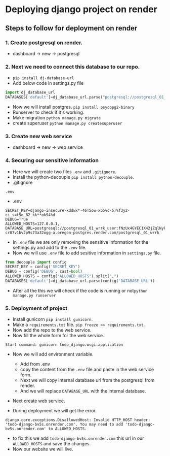 # Deploying django project on render

## Steps to follow for deployment on render

### 1. Create postgresql on render.
- dashboard -> new -> postgresql

### 2. Next we need to connect this database to our repo.
- ```pip install dj-database-url```
- Add below code in settings.py file
```py
import dj_database_url
DATABASES['default']=dj_database_url.parse("postgresql://postgresql_01_wrrk_user:fNzUx4GYEC1X42jZqlNyPhJcR8V0vyP9@dpg-cr07v1bv2p9s73a32ogg-a.oregon-postgres.render.com/postgresql_01_wrrk")
```
- Now we will install postgres. ```pip install psycopg2-binary```
- Runserver to check if it's working.
- Make migration ```python manage.py migrate```
- create superuser ```python manage.py createsuperuser```

### 3. Create new web service
- dashboard -> new -> web service

### 4. Securing our sensitive information
- Here we will create two files ```.env``` and ```.gitignore```.
- Install the python-decouple ```pip install python-decouple```.
- .gitignore
```
.env
```
- .env
```
SECRET_KEY=django-insecure-kddwx*-46!5ow-xb5%c-5)%f3y2-ci_s=t5o_82_kk**ok94%d
DEBUG=True
ALLOWED_HOSTS=127.0.0.1,
DATABASE_URL=postgresql://postgresql_01_wrrk_user:fNzUx4GYEC1X42jZqlNyPhJcR8V0vyP9@dpg-cr07v1bv2p9s73a32ogg-a.oregon-postgres.render.com/postgresql_01_wrrk
```
- In ```.env``` file we are only removing the sensitive information for the settings.py and add to the ```.env``` file.
- Now we will use ```.env``` file to add sesitive information in ```settings.py``` file.
```py
from decouple import config
SECRET_KEY = config('SECRET_KEY')
DEBUG = config('DEBUG', cast=bool)
ALLOWED_HOSTS = config("ALLOWED_HOSTS").split(",")
DATABASES['default']=dj_database_url.parse(config('DATABASE_URL'))
```
- After all the this we will check if the code is running or not```python manage.py runserver```

### 5. Deployment of project
- Install gunicorn ```pip install gunicorn```.
- Make a ```requirements.txt``` file. ```pip freeze >> requirements.txt```.
- Now add the repo to the web service.
- Now fill the whole form for the web service.
```
Start command: gunicorn todo_django.wsgi:application
```
- Now we will add environment variable.

    - Add from .env
    - copy the content from the ```.env``` file and paste in the web service form.
    - Next we will copy internal database url from the postgresql from render.
    - And we will replace ```DATABASE_URL``` with the internal database.
- Next create web service.
- During deployment we will get the error.

```
django.core.exceptions.DisallowedHost: Invalid HTTP_HOST header: 'todo-django-bv5s.onrender.com'. You may need to add 'todo-django-bv5s.onrender.com' to ALLOWED_HOSTS.
```

- to fix this we add ```todo-django-bv5s.onrender.com``` this url in our ```ALLOWED_HOSTS``` and save the changes.
- Now our website we will live.